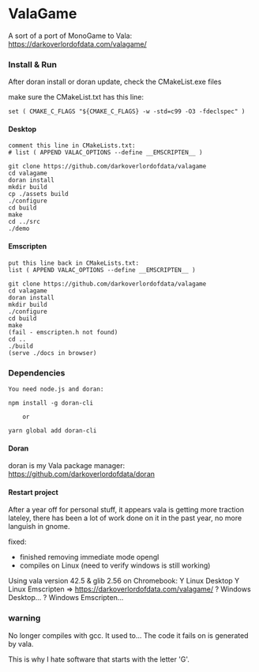 # ValaGame

A sort of a port of MonoGame to Vala: https://darkoverlordofdata.com/valagame/

### Install & Run

After doran install or doran update, check the CMakeList.exe files

make sure the CMakeList.txt has this line:

    set ( CMAKE_C_FLAGS "${CMAKE_C_FLAGS} -w -std=c99 -O3 -fdeclspec" )


#### Desktop
    comment this line in CMakeLists.txt:
    # list ( APPEND VALAC_OPTIONS --define __EMSCRIPTEN__ )

    git clone https://github.com/darkoverlordofdata/valagame
    cd valagame
    doran install
    mkdir build
    cp ./assets build
    ./configure
    cd build
    make
    cd ../src
    ./demo

#### Emscripten
    
    put this line back in CMakeLists.txt:
    list ( APPEND VALAC_OPTIONS --define __EMSCRIPTEN__ )

    git clone https://github.com/darkoverlordofdata/valagame
    cd valagame
    doran install
    mkdir build
    ./configure
    cd build
    make
    (fail - emscripten.h not found)
    cd ..
    ./build
    (serve ./docs in browser)



### Dependencies

    You need node.js and doran:

    npm install -g doran-cli

        or

    yarn global add doran-cli

    

#### Doran

doran is my Vala package manager: https://github.com/darkoverlordofdata/doran


#### Restart project
After a year off for personal stuff, it appears vala is getting more traction lateley, there has been a lot of work done on it in the past year, no more languish in gnome.

fixed: 

* finished removing immediate mode opengl
* compiles on Linux (need to verify windows is still working)

Using vala version 42.5 & glib 2.56 on Chromebook:
    Y Linux Desktop
    Y Linux Emscripten => https://darkoverlordofdata.com/valagame/
    ? Windows Desktop...
    ? Windows Emscripten...



### warning

No longer compiles with gcc. It used to... The code it fails on is generated by vala. 

This is why I hate software that starts with the letter 'G'.

